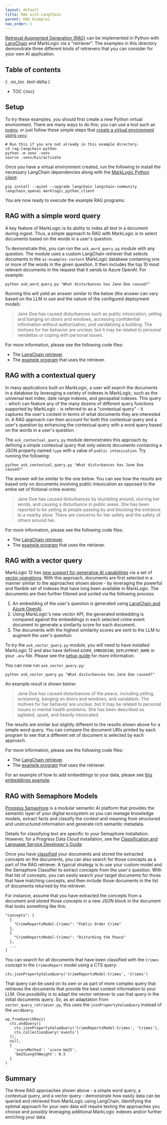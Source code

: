 ```yaml
---
layout: default
title: RAG with LangChain
parent: RAG Examples
nav_order: 1
---
```


[Retrieval Augmented Generation (RAG)](https://python.langchain.com/docs/tutorials/rag/) can be implemented in Python 
with [LangChain](https://python.langchain.com/docs/introduction/) and MarkLogic via a "retriever". The examples in this
directory demonstrate three different kinds of retrievers that you can consider for your own AI application.

## Table of contents
{: .no_toc .text-delta }

- TOC
{:toc}

## Setup

To try these examples, you should first create a new Python virtual environment. There are many ways to do this;
you can use a tool such as [pyenv](https://github.com/pyenv/pyenv), or just follow these simple steps that
[create a virtual environment using `venv`](https://docs.python.org/3/library/venv.html):

```
# Run this if you are not already in this example directory.
cd rag-langchain-python
python -m venv .venv
source .venv/bin/activate
```

Once you have a virtual environment created, run the following to install the necessary LangChain dependencies along
with the [MarkLogic Python client](https://pypi.org/project/marklogic-python-client/):

    pip install --quiet --upgrade langchain langchain-community langchain_openai marklogic_python_client

You are now ready to execute the example RAG programs.

## RAG with a simple word query

A key feature of MarkLogic is its ability to index all text in a document during ingest. Thus, a simple approach to RAG
with MarkLogic is to select documents based on the words in a user's question.

To demonstrate this, you can run the `ask_word_query.py` module with any question. The module uses a custom LangChain
retriever that selects documents in the `ai-examples-content` MarkLogic database containing one or more of the words
in the given question. It then includes the top 10 most relevant documents in the request that it sends to Azure OpenAI.
For example:

    python ask_word_query.py "What disturbances has Jane Doe caused?" 

Running this will yield an answer similar to the below (the answer can vary based on the LLM in use and the nature
of the configured deployment model):

> Jane Doe has caused disturbances such as public intoxication, yelling and banging on doors and windows,
> accessing confidential information without authorization, and vandalizing a building. The motives for
> her behavior are unclear, but it may be related to personal vendettas or coping with personal issues.

For more information, please see the following code files:

- The [LangChain retriever](https://github.com/marklogic/marklogic-ai-examples/blob/main/rag-langchain-python/word_query_retriever.py).
- The [example program](https://github.com/marklogic/marklogic-ai-examples/blob/main/rag-langchain-python/ask_word_query.py) that uses the retriever.

## RAG with a contextual query

In many applications built on MarkLogic, a user will search the documents in a database by leveraging a variety of
indexes in MarkLogic, such as the universal text index, date range indexes, and geospatial indexes. This query - which
can feature any of the many dozens of different query functions supported by MarkLogic - is referred to as a
"contextual query" - it captures the user's context in terms of what documents they are interested in. A RAG approach
can then account for both this contextual query and a user's question by enhancing the contextual query with a word
query based on the words in a user's question.

The `ask_contextual_query.py` module demonstrates this approach by defining a simple contextual query that only
selects documents containing a JSON property named `type` with a value of `public intoxication`.
Try running the following:

    python ask_contextual_query.py "What disturbances has Jane Doe caused?" 

The answer will be similar to the one below. You can see how the results are based only on documents involving public
intoxication as opposed to the entire set of fictional crime events:

> Jane Doe has caused disturbances by stumbling around, slurring her words, and causing a disturbance in
> public areas. She has been reported to be yelling at people passing by and blocking the entrance to a
> nearby store. There are concerns for her safety and the safety of others around her.

For more information, please see the following code files:

- The [LangChain retriever](https://github.com/marklogic/marklogic-ai-examples/blob/main/rag-langchain-python/contextual_query_retriever.py).
- The [example program](https://github.com/marklogic/marklogic-ai-examples/blob/main/rag-langchain-python/ask_contextual_query.py) that uses the retriever.

## RAG with a vector query

MarkLogic 12 has
[new support for generative AI capabilities](https://investors.progress.com/news-releases/news-release-details/progress-announces-powerful-new-generative-ai-capabilities)
via a set of [vector operations](https://docs.marklogic.com/12.0/vec/vector-operations). With this approach,
documents are first selected in a manner similar to the approaches shown above - by leveraging the powerful and flexible
set of indexes that have long been available in MarkLogic. The documents are then further filtered and sorted via
the following process:

1. An embedding of the user's question is generated using [LangChain and Azure OpenAI](https://python.langchain.com/docs/integrations/text_embedding/).
2. Using MarkLogic's new vector API, the generated embedding is compared against the embeddings in each
   selected crime event document to generate a similarity score for each document.
3. The documents with the highest similarity scores are sent to the LLM to augment the user's question.

To try the `ask_vector_query.py` module, you will need to have installed MarkLogic 12 and also have defined
`AZURE_EMBEDDING_DEPLOYMENT_NAME` in your `.env` file. Please see the
[setup guide](../setup.md) for more information.

You can now run `ask_vector_query.py`:

    python ask_vector_query.py "What disturbances has Jane Doe caused?"

An example result is shown below:

> Jane Doe has caused disturbances of the peace, including yelling, screaming, banging on doors and windows,
> and vandalism. The motives for her behavior are unclear, but it may be related to personal issues or
> mental health problems. She has been described as agitated, upset, and heavily intoxicated.

The results are similar but slightly different to the results shown above for a simple word query. You can compare
the document URIs printed by each program to see that a different set of document is selected by each approach.

For more information, please see the following code files:

- The [LangChain retriever](https://github.com/marklogic/marklogic-ai-examples/blob/main/rag-langchain-python/vector_query_retriever.py).
- The [example program](https://github.com/marklogic/marklogic-ai-examples/blob/main/rag-langchain-python/ask_vector_query.py) that uses the retriever.

For an example of how to add embeddings to your data, please see [this embeddings example](../embedding.md).

## RAG with Semaphore Models

[Progress Semaphore](https://www.progress.com/semaphore/platform) is a modular semantic AI platform that provides the
semantic layer of your digital ecosystem so you can manage knowledge models, extract facts and classify the context and
meaning from structured and unstructured information and generate rich semantic metadata. 

Details for classifying text are specific to your Semaphore installation. However, for a Progress Data Cloud
installation, see the
[Classification and Language Service Developer's Guide](https://portal.smartlogic.com/docs/5.6/classification_server_-_developers_guide/welcome).

Once you have [classified](https://www.progress.com/semaphore/platform/semantic-knowledge-classification) your documents
and stored the extracted concepts on the documents, you can also search for those concepts as a part of the RAG
retriever. A typical strategy is to use your custom model and the Semaphore Classifier to extract concepts from the
user's question. With that list of concepts, you can easily search your target documents for those that have matching
concepts, and then include those documents in the list of documents returned by the retriever.

For instance, assume that you have extracted the concepts from a document and stored those concepts in a new JSON block in the
document that looks something like this:
```
"concepts": [
  {
    "CrimeReportsModel-Crimes": "Public Order Crime"
  }, 
  {
    "CrimeReportsModel-Crimes": "Disturbing the Peace"
  },
  ...
]
```
You can search for all documents that have been classified with the `Crimes` concept in the `CrimesReport` model using
a CTS query:
```
cts.jsonPropertyValueQuery('CrimeReportsModel-Crimes', 'Crimes')
```
That query can be used on its own or as part of more complex query that retrieves the documents that provide the best
context information to your LLM. One possibility is to adapt the vector retriever to use that query in the initial
documents query. So, as an adaptation from `vector_query_retriever.py`, this uses the `jsonPropertyValueQuery` instead
of the `wordQuery`.
```
op.fromSearchDocs(
  cts.andQuery([
    cts.jsonPropertyValueQuery('CrimeReportsModel-Crimes', 'Crimes'),
    cts.collectionQuery('events')
  ]),
  null,
  {
    'scoreMethod': 'score-bm25',
    'bm25LengthWeight': 0.5
  }
)
```

## Summary

The three RAG approaches shown above - a simple word query, a contextual query, and a vector query - demonstrate how
easily data can be queried and retrieved from MarkLogic using LangChain. Identifying the optimal approach for your own
data will require testing the approaches you choose and possibly leveraging additional MarkLogic indexes and/or
further enriching your data. 
